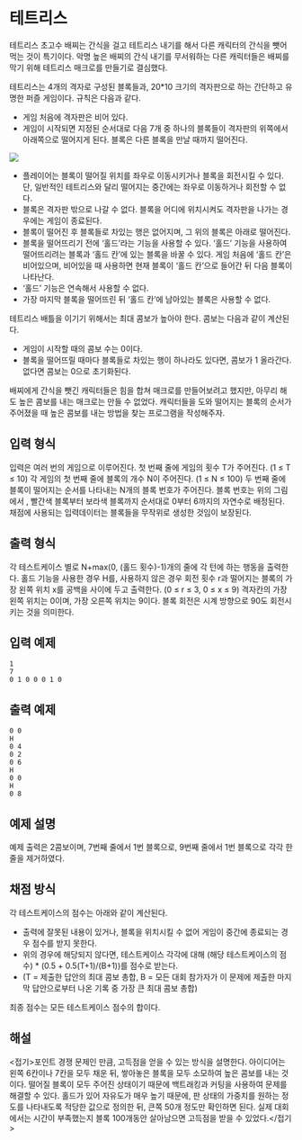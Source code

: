 # 테트리스

테트리스 초고수 배찌는 간식을 걸고 테트리스 내기를 해서 다른 캐릭터의 간식을 뺏어먹는 것이 특기이다. 악명 높은 배찌의 간식 내기를 무서워하는 다른 캐릭터들은 배찌를 막기 위해 테트리스 매크로를 만들기로 결심했다.

테트리스는 4개의 격자로 구성된 블록들과, 20*10 크기의 격자판으로 하는 간단하고 유명한 퍼즐 게임이다. 규칙은 다음과 같다.

- 게임 처음에 격자판은 비어 있다.
- 게임이 시작되면 지정된 순서대로 다음 7개 중 하나의 블록들이 격자판의 위쪽에서 아래쪽으로 떨어지게 된다. 블록은 다른 블록을 만날 때까지 떨어진다.

![](images/1508639518891_1.jpg)

- 플레이어는 블록이 떨어질 위치를 좌우로 이동시키거나 블록을 회전시킬 수 있다. 단, 일반적인 테트리스와 달리 떨어지는 중간에는 좌우로 이동하거나 회전할 수 없다.
- 블록은 격자판 밖으로 나갈 수 없다. 블록을 어디에 위치시켜도 격자판을 나가는 경우에는 게임이 종료된다.
- 블록이 떨어진 후 블록들로 차있는 행은 없어지며, 그 위의 블록은 아래로 떨어진다.
- 블록을 떨어뜨리기 전에 ‘홀드’라는 기능을 사용할 수 있다. ‘홀드’ 기능을 사용하여 떨어뜨리려는 블록과 ‘홀드 칸’에 있는 블록을 바꿀 수 있다. 게임 처음에 ‘홀드 칸’은 비어있으며, 비어있을 때 사용하면 현재 블록이 ‘홀드 칸’으로 들어간 뒤 다음 블록이 나타난다.
- ‘홀드’ 기능은 연속해서 사용할 수 없다.
- 가장 마지막 블록을 떨어뜨린 뒤 ‘홀드 칸’에 남아있는 블록은 사용할 수 없다.

테트리스 배틀을 이기기 위해서는 최대 콤보가 높아야 한다. 콤보는 다음과 같이 계산된다.

- 게임이 시작할 때의 콤보 수는 0이다.
- 블록을 떨어뜨릴 때마다 블록들로 차있는 행이 하나라도 있다면, 콤보가 1 올라간다. 없다면 콤보는 0으로 초기화된다.

배찌에게 간식을 뺏긴 캐릭터들은 힘을 합쳐 매크로를 만들어보려고 했지만, 아무리 해도 높은 콤보를 내는 매크로는 만들 수 없었다. 캐릭터들을 도와 떨어지는 블록의 순서가 주어졌을 때 높은 콤보를 내는 방법을 찾는 프로그램을 작성해주자.

## 입력 형식
입력은 여러 번의 게임으로 이루어진다.
첫 번째 줄에 게임의 횟수 T가 주어진다. (1 ≤ T ≤ 10)
각 게임의 첫 번째 줄에 블록의 개수 N이 주어진다. (1 ≤ N ≤ 100) 
두 번째 줄에 블록이 떨어지는 순서를 나타내는 N개의 블록 번호가 주어진다. 블록 번호는 위의 그림에서 , 빨간색 블록부터 보라색 블록까지 순서대로 0부터 6까지의 자연수로 배정된다.
채점에 사용되는 입력데이터는 블록들을 무작위로 생성한 것임이 보장된다.

## 출력 형식
각 테스트케이스 별로 N+max(0, (홀드 횟수)-1)개의 줄에 각 턴에 하는 행동을 출력한다. 홀드 기능을 사용한 경우 H를, 사용하지 않은 경우 회전 횟수 r과 떨어지는 블록의 가장 왼쪽 위치 x를 공백을 사이에 두고 출력한다. (0 ≤ r ≤ 3, 0 ≤ x ≤ 9)
격자칸의 가장 왼쪽 위치는 0이며, 가장 오른쪽 위치는 9이다. 블록 회전은 시계 방향으로 90도 회전시키는 것을 의미한다.

## 입력 예제
```
1
7
0 1 0 0 0 1 0
```

## 출력 예제
```
0 0
H
0 4
0 2
0 6
H
0 0
H
0 8
```

## 예제 설명
예제 출력은 2콤보이며, 7번째 줄에서 1번 블록으로, 9번째 줄에서 1번 블록으로 각각 한 줄을 제거하였다.

## 채점 방식

각 테스트케이스의 점수는 아래와 같이 계산된다.
- 출력에 잘못된 내용이 있거나, 블록을 위치시킬 수 없어 게임이 중간에 종료되는 경우 점수를 받지 못한다.
- 위의 경우에 해당되지 않다면, 테스트케이스 각각에 대해 (해당 테스트케이스의 점수) * (0.5 + 0.5(T+1)/(B+1))를 점수로 받는다.
 - (T = 제출한 답안의 최대 콤보 총합, B = 모든 대회 참가자가 이 문제에 제출한 마지막 답안으로부터 나온 기록 중 가장 큰 최대 콤보 총합)

최종 점수는 모든 테스트케이스 점수의 합이다.

## 해설

<접기>포인트 경쟁 문제인 만큼, 고득점을 얻을 수 있는 방식을 설명한다. 아이디어는 왼쪽 6칸이나 7칸을 모두 채운 뒤, 쌓아놓은 블록을 모두 소모하여 높은 콤보를 내는 것이다. 떨어질 블록이 모두 주어진 상태이기 때문에 백트래킹과 커팅을 사용하여 문제를 해결할 수 있다. 홀드가 있어 자유도가 매우 높기 때문에, 판 상태의 가중치를 원하는 정도를 나타내도록 적당한 값으로 정의한 뒤, 큰쪽 50개 정도만 확인하면 된다. 실제 대회에서는 시간이 부족했는지 블록 100개동안 살아남으면 고득점을 받을 수 있었다.</접기>
